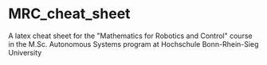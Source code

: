 # MRC_cheat_sheet
A latex cheat sheet for the "Mathematics for Robotics and Control" course in the M.Sc. Autonomous Systems program at Hochschule Bonn-Rhein-Sieg University
